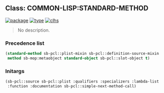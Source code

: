 ## Class: COMMON-LISP:STANDARD-METHOD
[![package](https://img.shields.io/badge/Package-COMMON--LISP-5f9ea0.svg?style=social&colorA=999999)](../) [![type](https://img.shields.io/badge/Type-Class-5f9ea0.svg?style=social&colorA=999999)](../#class) [![clhs](https://img.shields.io/badge/CLHS-STANDARD--METHOD-5f9ea0.svg?style=social&colorA=999999)](http://www.lispworks.com/documentation/HyperSpec/Body/t_std_me.htm) 

> No description.

### Precedence list
```cl
(standard-method sb-pcl::plist-mixin sb-pcl::definition-source-mixin
 method sb-mop:metaobject standard-object sb-pcl::slot-object t)
```
### Initargs
```cl
(sb-pcl::source sb-pcl::plist :qualifiers :specializers :lambda-list
 :function :documentation sb-pcl::simple-next-method-call)
```
